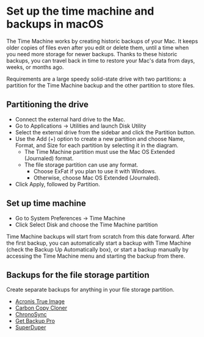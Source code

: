 # Set up the time machine and backups in macOS

The Time Machine works by creating historic backups of your Mac. It keeps older copies of files even after you edit or 
delete them, until a time when you need more storage for newer backups. Thanks to these historic backups, you can 
travel back in time to restore your Mac's data from days, weeks, or months ago.

Requirements are a large speedy solid-state drive with two partitions: a partition for the Time Machine backup and the 
other partition to store files.

## Partitioning the drive

* Connect the external hard drive to the Mac. 
* Go to Applications -> Utilities and launch Disk Utility
* Select the external drive from the sidebar and click the Partition button. 
* Use the Add (+) option to create a new partition and choose Name, Format, and Size for each partition by selecting it in the diagram.
  * The Time Machine partition must use the Mac OS Extended (Journaled) format.
  * The file storage partition can use any format. 
    * Choose ExFat if you plan to use it with Windows.
    * Otherwise, choose Mac OS Extended (Journaled).
* Click Apply, followed by Partition.

## Set up time machine

* Go to System Preferences -> Time Machine
* Click Select Disk and choose the Time Machine partition

Time Machine backups will start from scratch from this date forward. After the first backup, you can automatically start 
a backup with Time Machine (check the Backup Up Automatically box), or start a backup manually by accessing the Time 
Machine menu and starting the backup from there.

## Backups for the file storage partition

Create separate backups for anything in your file storage partition.

* [Acronis True Image](https://www.acronis.com/en-us/personal/buy-backup/)
* [Carbon Copy Cloner](https://bombich.com/download)
* [ChronoSync](https://www.econtechnologies.com/downloads/downloads.html)
* [Get Backup Pro](https://www.belightsoft.com/products/getbackup/downloads)
* [SuperDuper](https://shirt-pocket.com/SuperDuper/SuperDuperDescription.html)

